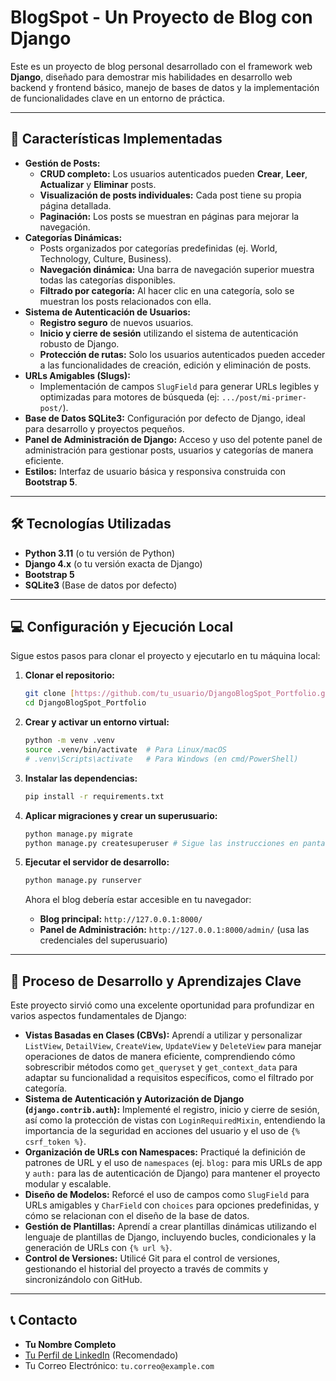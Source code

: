 # BlogSpot - Un Proyecto de Blog con Django

Este es un proyecto de blog personal desarrollado con el framework web **Django**, diseñado para demostrar mis habilidades en desarrollo web backend y frontend básico, manejo de bases de datos y la implementación de funcionalidades clave en un entorno de práctica.

---

## 🚀 Características Implementadas

* **Gestión de Posts:**
    * **CRUD completo:** Los usuarios autenticados pueden **Crear**, **Leer**, **Actualizar** y **Eliminar** posts.
    * **Visualización de posts individuales:** Cada post tiene su propia página detallada.
    * **Paginación:** Los posts se muestran en páginas para mejorar la navegación.
* **Categorías Dinámicas:**
    * Posts organizados por categorías predefinidas (ej. World, Technology, Culture, Business).
    * **Navegación dinámica:** Una barra de navegación superior muestra todas las categorías disponibles.
    * **Filtrado por categoría:** Al hacer clic en una categoría, solo se muestran los posts relacionados con ella.
* **Sistema de Autenticación de Usuarios:**
    * **Registro seguro** de nuevos usuarios.
    * **Inicio y cierre de sesión** utilizando el sistema de autenticación robusto de Django.
    * **Protección de rutas:** Solo los usuarios autenticados pueden acceder a las funcionalidades de creación, edición y eliminación de posts.
* **URLs Amigables (Slugs):**
    * Implementación de campos `SlugField` para generar URLs legibles y optimizadas para motores de búsqueda (ej: `.../post/mi-primer-post/`).
* **Base de Datos SQLite3:** Configuración por defecto de Django, ideal para desarrollo y proyectos pequeños.
* **Panel de Administración de Django:** Acceso y uso del potente panel de administración para gestionar posts, usuarios y categorías de manera eficiente.
* **Estilos:** Interfaz de usuario básica y responsiva construida con **Bootstrap 5**.

---

## 🛠️ Tecnologías Utilizadas

* **Python 3.11** (o tu versión de Python)
* **Django 4.x** (o tu versión exacta de Django)
* **Bootstrap 5**
* **SQLite3** (Base de datos por defecto)

---

## 💻 Configuración y Ejecución Local

Sigue estos pasos para clonar el proyecto y ejecutarlo en tu máquina local:

1.  **Clonar el repositorio:**
    ```bash
    git clone [https://github.com/tu_usuario/DjangoBlogSpot_Portfolio.git](https://github.com/tu_usuario/DjangoBlogSpot_Portfolio.git)
    cd DjangoBlogSpot_Portfolio
    ```

2.  **Crear y activar un entorno virtual:**
    ```bash
    python -m venv .venv
    source .venv/bin/activate  # Para Linux/macOS
    # .venv\Scripts\activate   # Para Windows (en cmd/PowerShell)
    ```

3.  **Instalar las dependencias:**
    ```bash
    pip install -r requirements.txt
    ```

4.  **Aplicar migraciones y crear un superusuario:**
    ```bash
    python manage.py migrate
    python manage.py createsuperuser # Sigue las instrucciones en pantalla para crear un usuario administrador
    ```

5.  **Ejecutar el servidor de desarrollo:**
    ```bash
    python manage.py runserver
    ```

    Ahora el blog debería estar accesible en tu navegador:
    * **Blog principal:** `http://127.0.0.1:8000/`
    * **Panel de Administración:** `http://127.0.0.1:8000/admin/` (usa las credenciales del superusuario)

---

## 📝 Proceso de Desarrollo y Aprendizajes Clave

Este proyecto sirvió como una excelente oportunidad para profundizar en varios aspectos fundamentales de Django:

* **Vistas Basadas en Clases (CBVs):** Aprendí a utilizar y personalizar `ListView`, `DetailView`, `CreateView`, `UpdateView` y `DeleteView` para manejar operaciones de datos de manera eficiente, comprendiendo cómo sobrescribir métodos como `get_queryset` y `get_context_data` para adaptar su funcionalidad a requisitos específicos, como el filtrado por categoría.
* **Sistema de Autenticación y Autorización de Django (`django.contrib.auth`):** Implementé el registro, inicio y cierre de sesión, así como la protección de vistas con `LoginRequiredMixin`, entendiendo la importancia de la seguridad en acciones del usuario y el uso de `{% csrf_token %}`.
* **Organización de URLs con Namespaces:** Practiqué la definición de patrones de URL y el uso de `namespaces` (ej. `blog:` para mis URLs de app y `auth:` para las de autenticación de Django) para mantener el proyecto modular y escalable.
* **Diseño de Modelos:** Reforcé el uso de campos como `SlugField` para URLs amigables y `CharField` con `choices` para opciones predefinidas, y cómo se relacionan con el diseño de la base de datos.
* **Gestión de Plantillas:** Aprendí a crear plantillas dinámicas utilizando el lenguaje de plantillas de Django, incluyendo bucles, condicionales y la generación de URLs con `{% url %}`.
* **Control de Versiones:** Utilicé Git para el control de versiones, gestionando el historial del proyecto a través de commits y sincronizándolo con GitHub.

---

## 📞 Contacto

* **Tu Nombre Completo**
* [Tu Perfil de LinkedIn](https://www.linkedin.com/in/tu-perfil) (Recomendado)
* Tu Correo Electrónico: `tu.correo@example.com`